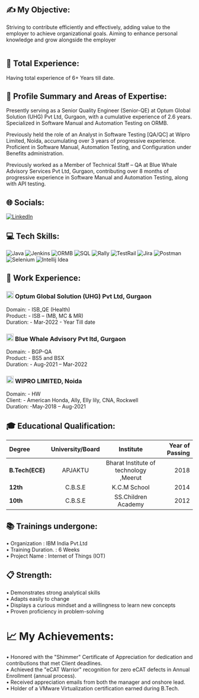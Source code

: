 ## ✍ My Objective:

Striving to contribute efficiently and effectively, adding value to the employer to achieve organizational goals. Aiming to enhance personal knowledge and grow alongside the employer

<div style="text-align: left;"> 
  <a href="Krishna_Kumar_Resume_1203.pdf" download> 
   <img src="https://img.shields.io/badge/Download%20Resume%20-8A2BE2" alt="">
  </a>
</div>



## 👜 Total Experience:
Having total experience of 6+ Years till date.

## 📖 Profile Summary and Areas of Expertise:

Presently serving as a Senior Quality Engineer (Senior-QE) at Optum Global Solution (UHG) Pvt Ltd, Gurgaon, with a cumulative experience of 2.6 years. Specialized in Software Manual and Automation Testing on ORMB.</br>

Previously held the role of an Analyst in Software Testing [QA/QC] at Wipro Limited, Noida, accumulating over 3 years of progressive experience. Proficient in Software Manual, Automation Testing, and Configuration under Benefits administration.</br>

Previously worked as a Member of Technical Staff – QA at Blue Whale Advisory Services Pvt Ltd, Gurgaon, contributing over 8 months of progressive experience in Software Manual and Automation Testing, along with API testing.


## 🌐 Socials:
[![LinkedIn](https://img.shields.io/badge/LinkedIn-%230077B5.svg?logo=linkedin&logoColor=white)](https://www.linkedin.com/in/krishna-kumar-34145912b) 

## 💻 Tech Skills:
![Java](https://img.shields.io/badge/java-%23ED8B00.svg?style=plastic&logo=openjdk&logoColor=white) ![Jenkins](https://img.shields.io/badge/jenkins-%232C5263.svg?style=plastic&logo=jenkins&logoColor=white) ![ORMB](https://img.shields.io/badge/ORMB-%23F24E1E.svg?style=plastic&logo=ORMB&logoColor=white) ![SQL](https://img.shields.io/badge/SQL-%234ea94b.svg?style=plastic&logo=MySQL&logoColor=white) ![Rally](https://img.shields.io/badge/Rally-%23F24E1E.svg?style=plastic&logo=Rally&logoColor=white) ![TestRail](https://img.shields.io/badge/TestRail-%234ea94b.svg?style=plastic&logo=TestRail&logoColor=white) ![Jira](https://img.shields.io/badge/jira-%230A0FFF.svg?style=plastic&logo=jira&logoColor=white) ![Postman](https://img.shields.io/badge/Postman-FF6C37?style=plastic&logo=postman&logoColor=white) ![Selenium](https://img.shields.io/badge/Selenium-43B02A?logo=Selenium&logoColor=white) ![Intellij Idea](https://img.shields.io/badge/Intellij%20Idea-%23000000.svg?style=plastic&logo=intellij-idea&logoColor=white)

## 💼 Work Experience:

### <img src = "Optum.ico" width = 20 height =20>  Optum Global Solution (UHG) Pvt Ltd, Gurgaon

Domain: - ISB_QE (Health) </br>
Product: - ISB – (MB, MC & MR) </br>
Duration: - Mar-2022 - Year Till date

### <img src = "Bluestacks.ico" width = 20 height =20> Blue Whale Advisory Pvt ltd, Gurgaon

Domain: - BGP-QA </br>
Product: - BS5 and BSX </br>
Duration: - Aug-2021 – Mar-2022

### <img src = "Wipro.ico" width = 20 height =20> WIPRO LIMITED, Noida

Domain: - HW </br>
Client: - American Honda, Ally, Elly lily, CNA, Rockwell </br>
Duration: -May-2018 – Aug-2021

## 🎓 Educational Qualification:
|     Degree      |  University/Board |                Institute               | Year of Passing |
|:----------------|:-----------------:|:--------------------------------------:|---------------: |
| **B.Tech(ECE)** |      APJAKTU      | Bharat Institute of technology ,Meerut |2018             |
| **12th**        |      C.B.S.E      | K.C.M School                           |2014             |
| **10th**        |      C.B.S.E      | SS.Children Academy                    |2012             |

## 📚 Trainings undergone:
•	Organization         : IBM India Pvt.Ltd </br>
•	Training Duration.   : 6 Weeks </br>
•	Project Name         : Internet of Things (IOT)

## 📋 Strength:
•	Demonstrates strong analytical skills </br>
•	Adapts easily to change </br>
•	Displays a curious mindset and a willingness to learn new concepts </br>
•	Proven proficiency in problem-solving

# 📈 My Achievements:
•	Honored with the "Shimmer" Certificate of Appreciation for dedication and contributions that met Client deadlines. </br>
•	Achieved the "eCAT Warrior" recognition for zero eCAT defects in Annual Enrollment (annual process). </br>
•	Received appreciation emails from both the manager and onshore lead. </br>
•	Holder of a VMware Virtualization certification earned during B.Tech.
